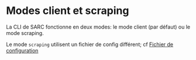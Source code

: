 # Modes client et scraping

La CLI de SARC fonctionne en deux modes:  le mode client (par défaut) ou le mode scraping.

Le mode `scraping` utilisent un fichier de config différent; cf [Fichier de configuration](config_file.md)
